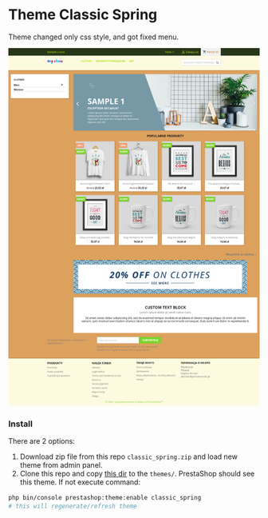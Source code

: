 # Theme Classic Spring

Theme changed only css style, and got fixed menu.

![alt text](preview.png "Title")

### Install
There are 2 options:
1. Download zip file from this repo `classic_spring.zip` and load new theme from admin panel.
1. Clone this repo and copy [this dir](classic_spring/) to the `themes/`. PrestaShop should see this theme.
If not execute command:
```bash
php bin/console prestashop:theme:enable classic_spring
# this will regenerate/refresh theme
```

